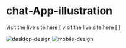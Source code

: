 # chat-App-illustration

visit the live site here [ visit the live site here [  ]


![desktop-design](https://user-images.githubusercontent.com/88990104/221404112-3efd422f-49bd-4bd1-a169-9f7fa9d0d9cc.jpg)
![mobile-design](https://user-images.githubusercontent.com/88990104/221404127-a9204244-f89e-4563-8e66-f8823feb0a86.jpg)
